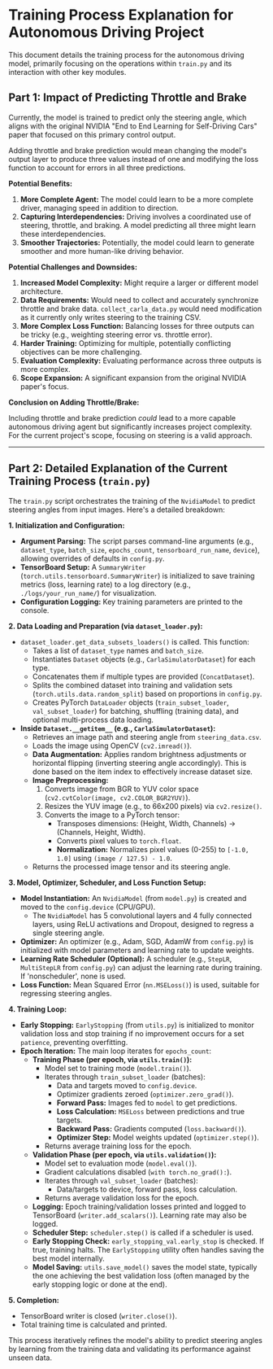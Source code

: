 # Training Process Explanation for Autonomous Driving Project

This document details the training process for the autonomous driving model, primarily focusing on the operations within `train.py` and its interaction with other key modules.

## Part 1: Impact of Predicting Throttle and Brake

Currently, the model is trained to predict only the steering angle, which aligns with the original NVIDIA "End to End Learning for Self-Driving Cars" paper that focused on this primary control output.

Adding throttle and brake prediction would mean changing the model's output layer to produce three values instead of one and modifying the loss function to account for errors in all three predictions.

**Potential Benefits:**

1.  **More Complete Agent:** The model could learn to be a more complete driver, managing speed in addition to direction.
2.  **Capturing Interdependencies:** Driving involves a coordinated use of steering, throttle, and braking. A model predicting all three might learn these interdependencies.
3.  **Smoother Trajectories:** Potentially, the model could learn to generate smoother and more human-like driving behavior.

**Potential Challenges and Downsides:**

1.  **Increased Model Complexity:** Might require a larger or different model architecture.
2.  **Data Requirements:** Would need to collect and accurately synchronize throttle and brake data. `collect_carla_data.py` would need modification as it currently only writes steering to the training CSV.
3.  **More Complex Loss Function:** Balancing losses for three outputs can be tricky (e.g., weighting steering error vs. throttle error).
4.  **Harder Training:** Optimizing for multiple, potentially conflicting objectives can be more challenging.
5.  **Evaluation Complexity:** Evaluating performance across three outputs is more complex.
6.  **Scope Expansion:** A significant expansion from the original NVIDIA paper's focus.

**Conclusion on Adding Throttle/Brake:**

Including throttle and brake prediction *could* lead to a more capable autonomous driving agent but significantly increases project complexity. For the current project's scope, focusing on steering is a valid approach.

---

## Part 2: Detailed Explanation of the Current Training Process (`train.py`)

The `train.py` script orchestrates the training of the `NvidiaModel` to predict steering angles from input images. Here's a detailed breakdown:

**1. Initialization and Configuration:**

*   **Argument Parsing:** The script parses command-line arguments (e.g., `dataset_type`, `batch_size`, `epochs_count`, `tensorboard_run_name`, `device`), allowing overrides of defaults in `config.py`.
*   **TensorBoard Setup:** A `SummaryWriter` (`torch.utils.tensorboard.SummaryWriter`) is initialized to save training metrics (loss, learning rate) to a log directory (e.g., `./logs/your_run_name/`) for visualization.
*   **Configuration Logging:** Key training parameters are printed to the console.

**2. Data Loading and Preparation (via `dataset_loader.py`):**

*   `dataset_loader.get_data_subsets_loaders()` is called. This function:
    *   Takes a list of `dataset_type` names and `batch_size`.
    *   Instantiates `Dataset` objects (e.g., `CarlaSimulatorDataset`) for each type.
    *   Concatenates them if multiple types are provided (`ConcatDataset`).
    *   Splits the combined dataset into training and validation sets (`torch.utils.data.random_split`) based on proportions in `config.py`.
    *   Creates PyTorch `DataLoader` objects (`train_subset_loader`, `val_subset_loader`) for batching, shuffling (training data), and optional multi-process data loading.
*   **Inside `Dataset.__getitem__` (e.g., `CarlaSimulatorDataset`):**
    *   Retrieves an image path and steering angle from `steering_data.csv`.
    *   Loads the image using OpenCV (`cv2.imread()`).
    *   **Data Augmentation:** Applies random brightness adjustments or horizontal flipping (inverting steering angle accordingly). This is done based on the item index to effectively increase dataset size.
    *   **Image Preprocessing:**
        1.  Converts image from BGR to YUV color space (`cv2.cvtColor(image, cv2.COLOR_BGR2YUV)`).
        2.  Resizes the YUV image (e.g., to 66x200 pixels) via `cv2.resize()`.
        3.  Converts the image to a PyTorch tensor:
            *   Transposes dimensions: (Height, Width, Channels) -> (Channels, Height, Width).
            *   Converts pixel values to `torch.float`.
            *   **Normalization:** Normalizes pixel values (0-255) to `[-1.0, 1.0]` using `(image / 127.5) - 1.0`.
    *   Returns the processed image tensor and its steering angle.

**3. Model, Optimizer, Scheduler, and Loss Function Setup:**

*   **Model Instantiation:** An `NvidiaModel` (from `model.py`) is created and moved to the `config.device` (CPU/GPU).
    *   The `NvidiaModel` has 5 convolutional layers and 4 fully connected layers, using ReLU activations and Dropout, designed to regress a single steering angle.
*   **Optimizer:** An optimizer (e.g., Adam, SGD, AdamW from `config.py`) is initialized with model parameters and learning rate to update weights.
*   **Learning Rate Scheduler (Optional):** A scheduler (e.g., `StepLR`, `MultiStepLR` from `config.py`) can adjust the learning rate during training. If 'nonscheduler', none is used.
*   **Loss Function:** Mean Squared Error (`nn.MSELoss()`) is used, suitable for regressing steering angles.

**4. Training Loop:**

*   **Early Stopping:** `EarlyStopping` (from `utils.py`) is initialized to monitor validation loss and stop training if no improvement occurs for a set `patience`, preventing overfitting.
*   **Epoch Iteration:** The main loop iterates for `epochs_count`:
    *   **Training Phase (per epoch, via `utils.train()`):**
        *   Model set to training mode (`model.train()`).
        *   Iterates through `train_subset_loader` (batches):
            *   Data and targets moved to `config.device`.
            *   Optimizer gradients zeroed (`optimizer.zero_grad()`).
            *   **Forward Pass:** Images fed to `model` to get predictions.
            *   **Loss Calculation:** `MSELoss` between predictions and true targets.
            *   **Backward Pass:** Gradients computed (`loss.backward()`).
            *   **Optimizer Step:** Model weights updated (`optimizer.step()`).
        *   Returns average training loss for the epoch.
    *   **Validation Phase (per epoch, via `utils.validation()`):**
        *   Model set to evaluation mode (`model.eval()`).
        *   Gradient calculations disabled (`with torch.no_grad():`).
        *   Iterates through `val_subset_loader` (batches):
            *   Data/targets to device, forward pass, loss calculation.
        *   Returns average validation loss for the epoch.
    *   **Logging:** Epoch training/validation losses printed and logged to TensorBoard (`writer.add_scalars()`). Learning rate may also be logged.
    *   **Scheduler Step:** `scheduler.step()` is called if a scheduler is used.
    *   **Early Stopping Check:** `early_stopping_val.early_stop` is checked. If true, training halts. The `EarlyStopping` utility often handles saving the best model internally.
    *   **Model Saving:** `utils.save_model()` saves the model state, typically the one achieving the best validation loss (often managed by the early stopping logic or done at the end).

**5. Completion:**

*   TensorBoard writer is closed (`writer.close()`).
*   Total training time is calculated and printed.

This process iteratively refines the model's ability to predict steering angles by learning from the training data and validating its performance against unseen data. 